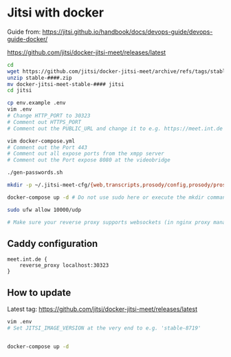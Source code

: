 # Jitsi with docker

Guide from: <https://jitsi.github.io/handbook/docs/devops-guide/devops-guide-docker/>

<https://github.com/jitsi/docker-jitsi-meet/releases/latest>

```bash
cd
wget https://github.com/jitsi/docker-jitsi-meet/archive/refs/tags/stable-####.zip # Get the latest reelease zip archive
unzip stable-####.zip
mv docker-jitsi-meet-stable-#### jitsi
cd jitsi

cp env.example .env
vim .env 
# Change HTTP_PORT to 30323
# Comment out HTTPS_PORT
# Comment out the PUBLIC_URL and change it to e.g. https://meet.int.de

vim docker-compose.yml
# Comment out the Port 443
# Comment out all expose ports from the xmpp server
# Comment out the Port expose 8080 at the videobridge

./gen-passwords.sh

mkdir -p ~/.jitsi-meet-cfg/{web,transcripts,prosody/config,prosody/prosody-plugins-custom,jicofo,jvb,jigasi,jibri}

docker-compose up -d # Do not use sudo here or execute the mkdir command also with sudo.

sudo ufw allow 10000/udp

# Make sure your reverse proxy supports websockets (in nginx proxy manager you have to enable this at the entry)
```

## Caddy configuration

```Caddyfile
meet.int.de {
    reverse_proxy localhost:30323
}
```

## How to update

Latest tag:
<https://github.com/jitsi/docker-jitsi-meet/releases/latest>

```bash
vim .env
# Set JITSI_IMAGE_VERSION at the very end to e.g. 'stable-8719'


docker-compose up -d
```
